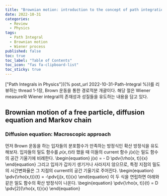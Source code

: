 ```yaml
---
title: "Brownian motion: introduction to the concept of path integration"
date: 2022-10-31
categories:
  - Review
  - Physics
tags:
  - Path Integral
  - Brownian motion
  - Wiener process
published: false
toc: true
toc_label: "Table of Contents"
toc_icon: "fas fa-clipboard-list"
toc_sticky: true
---
```


["Path Integrals in Physics"]({% post_url 2022-10-31-Path-Integral %})를 리뷰하는 thread 1-1장, Brown 운동을 통한 경로적분 개괄이다. 
해당 절은 Wiener measure와 Wiener integral의 존재성과 성질들을 유도하는 내용을 담고 있다. 

## Brownian motion of a free particle, diffusion equation and Markov chain

### Diffusion equation: Macroscopic approach
먼저 Brown 운동을 하는 입자들의 분포함수가 만족하는 방정식인 확산 방정식을 유도해보자. 
입자들의 밀도 함수를  $\rho(x, t)$라 했을 때 이들의 current 함수 $j(x)$는 밀도 함수의 공간 기울기에 비례한다.
\begin{equation}
    j(x) = - D \pdv{\rho(x, t)}{x}
\end{equation}
그리고 입자가 갑자기 생기거나 사라지지 않으므로, 특정 지점의 밀도의 시간변화율은 그 지점의 current의 공간 기울기로 주어진다. 
\begin{equation}
    \pdv{\rho(x,t)}{t} = -\pdv{j(x, t)}{x}
\end{equation}
이 두 식을 연립하면 아래와 같은 밀도 함수의 확산 방정식이 나온다.
\begin{equation}
    \pdv{\rho(x, t)}{t} = D \pdv[2]{\rho(x, t)}{x}
\end{equation}
